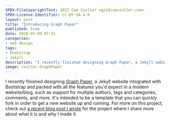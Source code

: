 ```yaml
---
SPDX-FileCopyrightText: 2022 Cam Coulter <git@camcoulter.com>
SPDX-License-Identifier: CC-BY-SA-4.0
layout: post
title: "Introducing Graph Paper"
published: true
date: 2020-07-09 07:31
categories:
- web design
tags:
- Bootstrap
- Jekyll
description: "I recently finished designing Graph Paper, a Jekyll website integrated with Bootstrap and packed with all the features you'd expect in a modern website/blog."
image: Coulter-GraphPaper
---
```


I recently finished designing [Graph Paper](https://graphpaper.cncoulter.com/), a Jekyll website integrated with Bootstrap and packed with all the features you'd expect in a modern website/blog, such as support for multiple authors, tags and categories, comments, and more. It's intended to be a template that you can quickly fork in order to get a new website up and running. For more on this project, check out [a recent blog post I wrote](https://graphpaper.cncoulter.com/2020/05/30/Welcome-to-Graph-Paper/) for the project where I share more about what it is and why I made it.
